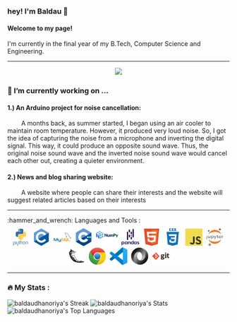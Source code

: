 ### hey! I'm Baldau 👋
#### Welcome to my page!
I'm currently in the final year of my B.Tech, Computer Science and Engineering.
<hr></hr>
<div id="header" align="center">
  <img src="https://media.giphy.com/media/3SL41WtN5l9DNdPJGs/giphy.gif" width="100"/>
</div>

<div> 
  <h3>🔭 I’m currently working on ...</h3>
  <h4>1.) An Arduino project for noise cancellation:</h4>
<p>&nbsp;&nbsp;&nbsp;&nbsp;&nbsp;&nbsp;&nbsp; A months back, as summer started, I began using an air cooler to maintain room temperature. However, it produced very loud noise. So, I got the idea of capturing the noise from a microphone and inverting the digital signal. This way, it could produce an opposite sound wave. Thus, the original noise sound wave and the inverted noise sound wave would cancel each other out, creating a quieter environment.</p>

<h4>2.) News and blog sharing website:</h4>
<p>&nbsp;&nbsp;&nbsp;&nbsp;&nbsp;&nbsp;&nbsp; A website where people can share their interests and the website will suggest related articles based on their interests </p
</div>
<hr></hr>
:hammer_and_wrench: Languages and Tools :
<div align="center">
  <img src="https://github.com/devicons/devicon/blob/master/icons/python/python-original-wordmark.svg" title="Python"  alt="MySQL" width="40" height="40"/>&nbsp;
  <img src="https://github.com/devicons/devicon/blob/master/icons/c/c-original.svg" title="c" alt="c" width="40" height="40"/>&nbsp;
  <img src="https://github.com/devicons/devicon/blob/master/icons/mysql/mysql-original-wordmark.svg" title="MySQL"  alt="MySQL" width="40" height="40"/>&nbsp;
  <img src="https://github.com/devicons/devicon/blob/master/icons/cplusplus/cplusplus-original.svg" title="cplusplus" alt="cplusplus" width="40" height="40"/>&nbsp;
  <img src="https://github.com/devicons/devicon/blob/master/icons/numpy/numpy-original-wordmark.svg" title="numpy"  alt="Numpy" width="50" height="50"/>&nbsp;
  <img src="https://github.com/devicons/devicon/blob/master/icons/pandas/pandas-original-wordmark.svg" title="panda"  alt="panda" width="40" height="40"/>&nbsp;
  <img src="https://github.com/devicons/devicon/blob/master/icons/html5/html5-original.svg" title="HTML5" alt="HTML" width="40" height="40"/>&nbsp;
  <img src="https://github.com/devicons/devicon/blob/master/icons/css3/css3-plain-wordmark.svg"  title="CSS3" alt="CSS" width="40" height="40"/>&nbsp;
  <img src="https://github.com/devicons/devicon/blob/master/icons/javascript/javascript-original.svg" title="JavaScript" alt="JavaScript" width="40" height="40"/>&nbsp;
  <img src="https://github.com/devicons/devicon/blob/master/icons/jupyter/jupyter-original-wordmark.svg" title="jupyter" alt="jupyter" width="40" height="40"/>&nbsp;
  <img src="https://github.com/devicons/devicon/blob/master/icons/flask/flask-original.svg" title="flask" alt="flask" width="40" height="40"/>&nbsp;
  <img src="https://github.com/devicons/devicon/blob/master/icons/chrome/chrome-original.svg" title="chrome-extension" alt="chrome-extension" width="40" height="40"/>&nbsp;
  <img src="https://github.com/devicons/devicon/blob/master/icons/vscode/vscode-original.svg" title="vscode" alt="vscode" width="40" height="40"/>&nbsp;
  <img src="https://github.com/devicons/devicon/blob/master/icons/json/json-original.svg" title="json" alt="json" width="40" height="40"/>&nbsp;
  <img src="https://github.com/devicons/devicon/blob/master/icons/git/git-original-wordmark.svg" title="Git" alt="Git" width="40" height="40"/>
</div>

<div><hr></div>

### :fire: My Stats :
![baldaudhanoriya's Streak](https://github-readme-streak-stats.herokuapp.com/?user=baldaudhanoriya&theme=vue-dark&hide_border=true)
![baldaudhanoriya's Stats](https://github-readme-stats.vercel.app/api?username=baldaudhanoriya&theme=vue-dark&show_icons=true&hide_border=true&count_private=true)
![baldaudhanoriya's Top Languages](https://github-readme-stats.vercel.app/api/top-langs/?username=baldaudhanoriya&theme=vue-dark&show_icons=true&hide_border=true&layout=compact)
